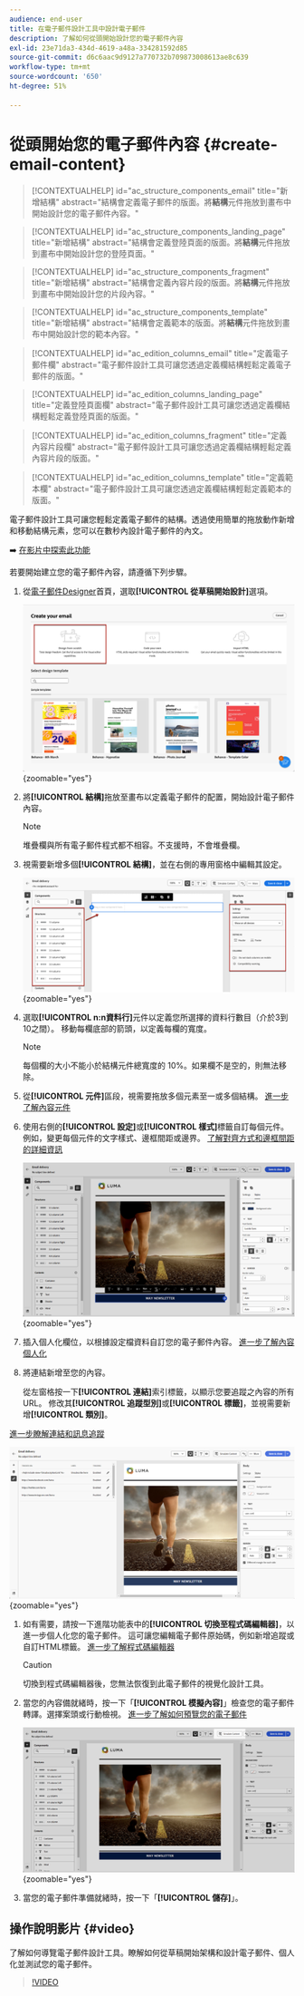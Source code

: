 ```yaml
---
audience: end-user
title: 在電子郵件設計工具中設計電子郵件
description: 了解如何從頭開始設計您的電子郵件內容
exl-id: 23e71da3-434d-4619-a48a-334281592d85
source-git-commit: d6c6aac9d9127a770732b709873008613ae8c639
workflow-type: tm+mt
source-wordcount: '650'
ht-degree: 51%

---
```


# 從頭開始您的電子郵件內容 {#create-email-content}

>[!CONTEXTUALHELP]
>id="ac_structure_components_email"
>title="新增結構"
>abstract="結構會定義電子郵件的版面。將&#x200B;**結構**&#x200B;元件拖放到畫布中開始設計您的電子郵件內容。"

>[!CONTEXTUALHELP]
>id="ac_structure_components_landing_page"
>title="新增結構"
>abstract="結構會定義登陸頁面的版面。將&#x200B;**結構**&#x200B;元件拖放到畫布中開始設計您的登陸頁面。"

>[!CONTEXTUALHELP]
>id="ac_structure_components_fragment"
>title="新增結構"
>abstract="結構會定義內容片段的版面。將&#x200B;**結構**&#x200B;元件拖放到畫布中開始設計您的片段內容。"

>[!CONTEXTUALHELP]
>id="ac_structure_components_template"
>title="新增結構"
>abstract="結構會定義範本的版面。將&#x200B;**結構**&#x200B;元件拖放到畫布中開始設計您的範本內容。"

>[!CONTEXTUALHELP]
>id="ac_edition_columns_email"
>title="定義電子郵件欄"
>abstract="電子郵件設計工具可讓您透過定義欄結構輕鬆定義電子郵件的版面。"

>[!CONTEXTUALHELP]
>id="ac_edition_columns_landing_page"
>title="定義登陸頁面欄"
>abstract="電子郵件設計工具可讓您透過定義欄結構輕鬆定義登陸頁面的版面。"

>[!CONTEXTUALHELP]
>id="ac_edition_columns_fragment"
>title="定義內容片段欄"
>abstract="電子郵件設計工具可讓您透過定義欄結構輕鬆定義內容片段的版面。"

>[!CONTEXTUALHELP]
>id="ac_edition_columns_template"
>title="定義範本欄"
>abstract="電子郵件設計工具可讓您透過定義欄結構輕鬆定義範本的版面。"

電子郵件設計工具可讓您輕鬆定義電子郵件的結構。透過使用簡單的拖放動作新增和移動結構元素，您可以在數秒內設計電子郵件的內文。

➡️ [在影片中探索此功能](#video)

若要開始建立您的電子郵件內容，請遵循下列步驟。

1. 從[電子郵件Designer](get-started-email-designer.md#start-authoring)首頁，選取&#x200B;**[!UICONTROL 從草稿開始設計]**&#x200B;選項。

   ![熒幕擷圖顯示Email Designer首頁，並反白顯示「從頭開始設計」選項。](assets/email_designer-from-scratch.png){zoomable="yes"}

1. 將&#x200B;**[!UICONTROL 結構]**&#x200B;拖放至畫布以定義電子郵件的配置，開始設計電子郵件內容。

   >[!NOTE]
   >
   >堆疊欄與所有電子郵件程式都不相容。不支援時，不會堆疊欄。

1. 視需要新增多個&#x200B;**[!UICONTROL 結構]**，並在右側的專用窗格中編輯其設定。

   ![顯示電子郵件Designer中結構元件窗格的熒幕擷圖。](assets/email_designer_structure_components.png){zoomable="yes"}

1. 選取&#x200B;**[!UICONTROL n:n資料行]**&#x200B;元件以定義您所選擇的資料行數目（介於3到10之間）。 移動每欄底部的箭頭，以定義每欄的寬度。

   >[!NOTE]
   >
   >每個欄的大小不能小於結構元件總寬度的 10%。如果欄不是空的，則無法移除。

1. 從&#x200B;**[!UICONTROL 元件]**&#x200B;區段，視需要拖放多個元素至一或多個結構。 [進一步了解內容元件](content-components.md)

1. 使用右側的&#x200B;**[!UICONTROL 設定]**&#x200B;或&#x200B;**[!UICONTROL 樣式]**&#x200B;標籤自訂每個元件。 例如，變更每個元件的文字樣式、邊框間距或邊界。 [了解對齊方式和邊框間距的詳細資訊](alignment-and-padding.md)

   ![熒幕擷圖顯示電子郵件Designer中的樣式自訂選項。](assets/email_designer-styles.png){zoomable="yes"}

1. 插入個人化欄位，以根據設定檔資料自訂您的電子郵件內容。 [進一步了解內容個人化](../personalization/personalize.md)

1. 將連結新增至您的內容。

   從左窗格按一下&#x200B;**[!UICONTROL 連結]**&#x200B;索引標籤，以顯示您要追蹤之內容的所有URL。 修改其&#x200B;**[!UICONTROL 追蹤型別]**&#x200B;或&#x200B;**[!UICONTROL 標籤]**，並視需要新增&#x200B;**[!UICONTROL 類別]**。

[進一步瞭解連結和訊息追蹤](message-tracking.md)

   ![顯示[電子郵件Designer]中[連結]索引標籤的熒幕擷圖。](assets/email_designer-links.png){zoomable="yes"}

1. 如有需要，請按一下進階功能表中的&#x200B;**[!UICONTROL 切換至程式碼編輯器]**，以進一步個人化您的電子郵件。 這可讓您編輯電子郵件原始碼，例如新增追蹤或自訂HTML標籤。 [進一步了解程式碼編輯器](code-content.md)

   >[!CAUTION]
   >
   >切換到程式碼編輯器後，您無法恢復到此電子郵件的視覺化設計工具。

1. 當您的內容備就緒時，按一下「**[!UICONTROL 模擬內容]**」檢查您的電子郵件轉譯。選擇案頭或行動檢視。 [進一步了解如何預覽您的電子郵件](../preview-test/preview-test.md)

   ![顯示電子郵件Designer中模擬選項的熒幕擷圖。](assets/email_designer-simulate.png){zoomable="yes"}

1. 當您的電子郵件準備就緒時，按一下「**[!UICONTROL 儲存]**」。

## 操作說明影片 {#video}

了解如何導覽電子郵件設計工具。瞭解如何從草稿開始架構和設計電子郵件、個人化並測試您的電子郵件。

>[!VIDEO](https://video.tv.adobe.com/v/3425867/?quality=12)